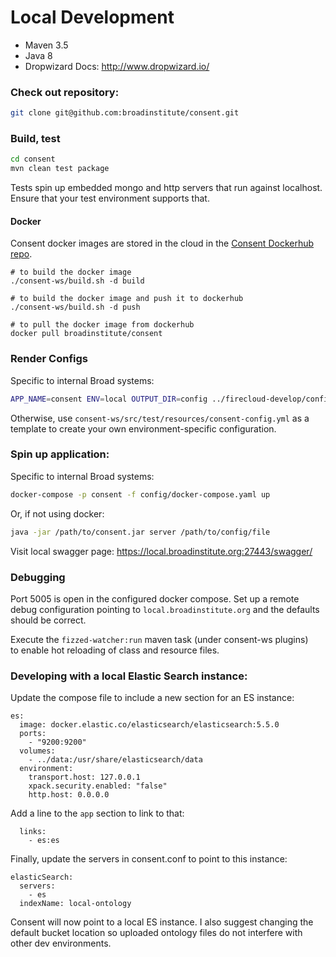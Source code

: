# Local Development

* Maven 3.5
* Java 8
* Dropwizard Docs: http://www.dropwizard.io/

### Check out repository:
```bash
git clone git@github.com:broadinstitute/consent.git
```

### Build, test
```bash
cd consent
mvn clean test package 
```

Tests spin up embedded mongo and http servers that run against localhost. 
Ensure that your test environment supports that. 


#### Docker

Consent docker images are stored in the cloud in the [Consent Dockerhub repo](https://hub.docker.com/r/broadinstitute/consent).
```
# to build the docker image
./consent-ws/build.sh -d build

# to build the docker image and push it to dockerhub 
./consent-ws/build.sh -d push

# to pull the docker image from dockerhub
docker pull broadinstitute/consent
```

### Render Configs 
Specific to internal Broad systems:
```bash
APP_NAME=consent ENV=local OUTPUT_DIR=config ../firecloud-develop/configure.rb
```
Otherwise, use `consent-ws/src/test/resources/consent-config.yml` as a template to 
create your own environment-specific configuration. 

### Spin up application:
Specific to internal Broad systems:
```bash
docker-compose -p consent -f config/docker-compose.yaml up
```
Or, if not using docker:
```bash
java -jar /path/to/consent.jar server /path/to/config/file
```

Visit local swagger page: https://local.broadinstitute.org:27443/swagger/

### Debugging
Port 5005 is open in the configured docker compose. 
Set up a remote debug configuration pointing to `local.broadinstitute.org`
and the defaults should be correct.

Execute the `fizzed-watcher:run` maven task (under consent-ws plugins)  
to enable hot reloading of class and resource files.


### Developing with a local Elastic Search instance:

Update the compose file to include a new section for an ES instance:
```
es:
  image: docker.elastic.co/elasticsearch/elasticsearch:5.5.0
  ports:
    - "9200:9200"
  volumes:
    - ../data:/usr/share/elasticsearch/data
  environment:
    transport.host: 127.0.0.1
    xpack.security.enabled: "false"
    http.host: 0.0.0.0
```
Add a line to the `app` section to link to that:
```
  links:
    - es:es
```
Finally, update the servers in consent.conf to point to this instance:
```
elasticSearch:
  servers:
    - es
  indexName: local-ontology    
```

Consent will now point to a local ES instance. 
I also suggest changing the default bucket location so uploaded
ontology files do not interfere with other dev environments.

